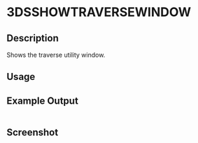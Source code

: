 # 3DSSHOWTRAVERSEWINDOW

## Description

Shows the traverse utility window.

## Usage

## Example Output

```
```

## Screenshot

